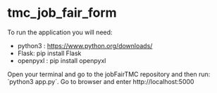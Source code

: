 # tmc_job_fair_form

To run the application you will need:
- python3 : https://www.python.org/downloads/
- Flask: pip install Flask
- openpyxl : pip install openpyxl

Open your terminal and go to the jobFairTMC repository and then run: ´python3 app.py´. Go to browser and enter http://localhost:5000
